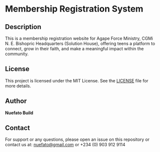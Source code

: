 # Membership Registration System
## Description
This is a membership registration website for Agape Force Ministry, CGMi N. E. Bishopric Headquarters (Solution House), offering teens a platform to connect, grow in their faith, and make a meaningful impact within the community.

## License
This project is licensed under the MIT License. See the [LICENSE](LICENSE) file for more details.

## Author
**Nuefato Build**

## Contact
For support or any questions, please open an issue on this repository or contact us at: nuefato@gmail.com or +234 (0) 903 912 9114
